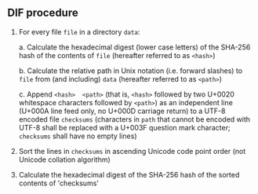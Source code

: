 DIF procedure
-------------

1. For every file `file` in a directory `data`:

    a. Calculate the hexadecimal digest (lower case letters) of the SHA-256
       hash of the contents of `file` (hereafter referred to as `<hash>`)

    b. Calculate the relative path in Unix notation (i.e. forward slashes) to
       `file` from (and including) `data` (hereafter referred to as `<path>`)

    c. Append `<hash>  <path>` (that is, `<hash>` followed by two U+0020
       whitespace characters followed by `<path>`) as an independent line
       (U+000A line feed only, no U+000D carriage return) to a UTF-8 encoded
       file `checksums` (characters in `path` that cannot be encoded with
       UTF-8 shall be replaced with a U+003F question mark character;
       `checksums` shall have no empty lines)

2. Sort the lines in `checksums` in ascending Unicode code point order (not Unicode collation algorithm)

3. Calculate the hexadecimal digest of the SHA-256 hash of the sorted
   contents of 'checksums'

